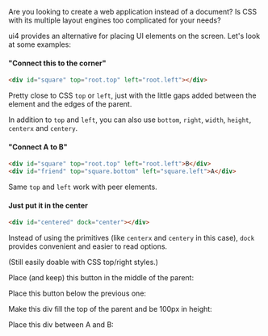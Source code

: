Are you looking to create a web application instead of a document?
Is CSS with its multiple layout engines too complicated for your needs? 

ui4 provides an alternative for placing UI elements on the screen. Let's look at some examples:

#### "Connect this to the corner"

```html example solid_sized
<div id="square" top="root.top" left="root.left"></div>
```

Pretty close to CSS `top` or `left`, just with the little gaps added between the element and the
edges of the parent.

In addition to `top` and `left`, you can also use `bottom`, `right`, `width`, `height`, `centerx`
and `centery`.

#### "Connect A to B"

```html example solid_sized
<div id="square" top="root.top" left="root.left">B</div>
<div id="friend" top="square.bottom" left="square.left">A</div>
```

Same `top` and `left` work with peer elements.

#### Just put it in the center

```html example solid_sized
<div id="centered" dock="center"></div>
```

Instead of using the primitives (like `centerx` and `centery` in this case), `dock` provides
convenient and easier to read options.


(Still easily doable with CSS top/right styles.)

Place (and keep) this button in the middle of the parent:


Place this button below the previous one:


Make this div fill the top of the parent and be 100px in height:


Place this div between A and B:
